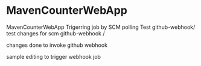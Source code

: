 # MavenCounterWebApp
MavenCounterWebApp
Trigerring job by SCM polling Test
github-webhook/
test changes for scm
github-webhook /

changes done to invoke github webhook 

sample editing to trigger webhook job



